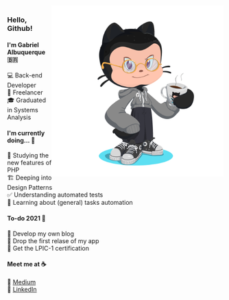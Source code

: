 <img src="https://github.com/albuquerque53/albuquerque53/blob/master/octocat.png" align="right" width="400" height="400">

### Hello, Github!

#### I'm Gabriel Albuquerque :brazil:

:computer: Back-end Developer <br>
:dart: Freelancer <br>
:mortar_board: Graduated in Systems Analysis <br>

#### I'm currently doing... :hammer:

:elephant: Studying the new features of PHP <br>
:building_construction: Deeping into Design Patterns <br>
:white_check_mark: Understanding automated tests <br>
:robot: Learning about (general) tasks automation

#### To-do 2021 :tada:

:memo: Develop my own blog <br>
:iphone: Drop the first relase of my app <br>
:page_facing_up: Get the LPIC-1 certification

#### Meet me at :coffee:

:pencil: [Medium](https://g4br.medium.com/) <br>
:briefcase: [LinkedIn](https://www.linkedin.com/in/gabriel-albuquerque-9a68b21a4/) <br>
